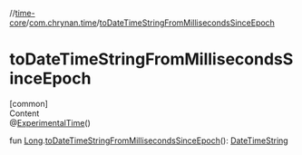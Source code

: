 //[time-core](../../index.md)/[com.chrynan.time](index.md)/[toDateTimeStringFromMillisecondsSinceEpoch](to-date-time-string-from-milliseconds-since-epoch.md)



# toDateTimeStringFromMillisecondsSinceEpoch  
[common]  
Content  
@[ExperimentalTime](https://kotlinlang.org/api/latest/jvm/stdlib/kotlin.time/-experimental-time/index.html)()  
  
fun [Long](https://kotlinlang.org/api/latest/jvm/stdlib/kotlin/-long/index.html).[toDateTimeStringFromMillisecondsSinceEpoch](to-date-time-string-from-milliseconds-since-epoch.md)(): [DateTimeString](-date-time-string/index.md)  



